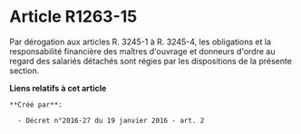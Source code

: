 # Article R1263-15

Par dérogation aux articles R. 3245-1 à R. 3245-4, les obligations et la responsabilité financière des maîtres d'ouvrage et
donneurs d'ordre au regard des salariés détachés sont régies par les dispositions de la présente section.

**Liens relatifs à cet article**

	**Créé par**:

	  - Décret n°2016-27 du 19 janvier 2016 - art. 2
